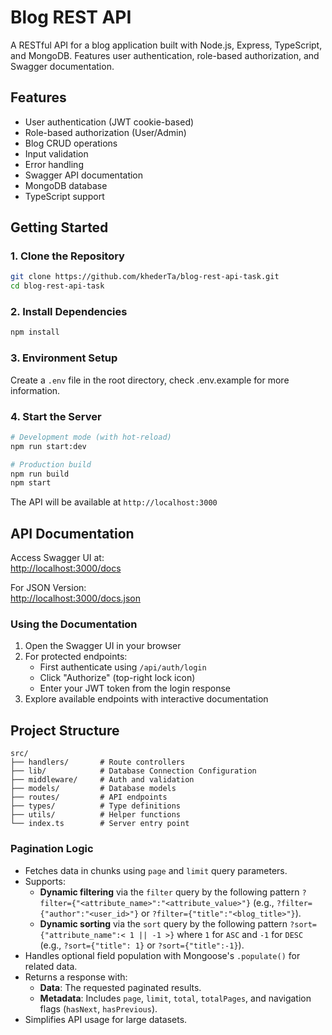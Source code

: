 
# Blog REST API

A RESTful API for a blog application built with Node.js, Express, TypeScript, and MongoDB. Features user authentication, role-based authorization, and Swagger documentation.

## Features

- User authentication (JWT cookie-based)
- Role-based authorization (User/Admin)
- Blog CRUD operations
- Input validation
- Error handling
- Swagger API documentation
- MongoDB database
- TypeScript support

## Getting Started

### 1. Clone the Repository
```bash
git clone https://github.com/khederTa/blog-rest-api-task.git
cd blog-rest-api-task
```

### 2. Install Dependencies
```bash
npm install
```

### 3. Environment Setup
Create a `.env` file in the root directory, check .env.example for more information.

### 4. Start the Server
```bash
# Development mode (with hot-reload)
npm run start:dev

# Production build
npm run build
npm start
```

The API will be available at `http://localhost:3000`

## API Documentation

Access Swagger UI at:  
[http://localhost:3000/docs](http://localhost:3000/docs)

For JSON Version:  
[http://localhost:3000/docs.json](http://localhost:3000/docs.json)

### Using the Documentation
1. Open the Swagger UI in your browser
2. For protected endpoints:
   - First authenticate using `/api/auth/login`
   - Click "Authorize" (top-right lock icon)
   - Enter your JWT token from the login response
3. Explore available endpoints with interactive documentation

## Project Structure
```
src/
├── handlers/       # Route controllers
├── lib/            # Database Connection Configuration
├── middleware/     # Auth and validation
├── models/         # Database models
├── routes/         # API endpoints
├── types/          # Type definitions
├── utils/          # Helper functions
└── index.ts        # Server entry point
```

### Pagination Logic

- Fetches data in chunks using `page` and `limit` query parameters.  
- Supports:  
  - **Dynamic filtering** via the `filter` query by the following pattern `?filter={"<attribute_name>":"<attribute_value>"}` (e.g., `?filter={"author":"<user_id>"}` or `?filter={"title":"<blog_title>"}`).  
  - **Dynamic sorting** via the `sort` query by the following pattern `?sort={"attribute_name":< 1 || -1 >}` where `1` for `ASC` and `-1` for `DESC` (e.g., `?sort={"title": 1}` or `?sort={"title":-1}`).  
- Handles optional field population with Mongoose's `.populate()` for related data.  
- Returns a response with:  
  - **Data**: The requested paginated results.  
  - **Metadata**: Includes `page`, `limit`, `total`, `totalPages`, and navigation flags (`hasNext`, `hasPrevious`).  
- Simplifies API usage for large datasets.  
